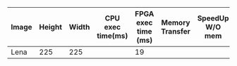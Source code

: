 |Image|Height|Width|CPU exec time(ms)| FPGA exec time (ms)| Memory Transfer | SpeedUp W/O mem| SpeedUp W/Mem|
|-----|------|-----|-----------------|--------------------|-----------------|----------------|--------------|
|Lena|225|225| | 19 |
